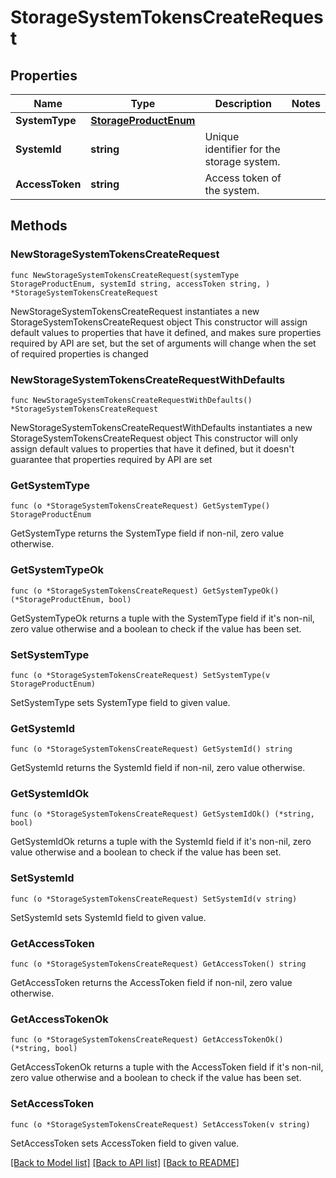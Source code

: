 # StorageSystemTokensCreateRequest

## Properties

Name | Type | Description | Notes
------------ | ------------- | ------------- | -------------
**SystemType** | [**StorageProductEnum**](StorageProductEnum.md) |  | 
**SystemId** | **string** | Unique identifier for the storage system. | 
**AccessToken** | **string** | Access token of the system. | 

## Methods

### NewStorageSystemTokensCreateRequest

`func NewStorageSystemTokensCreateRequest(systemType StorageProductEnum, systemId string, accessToken string, ) *StorageSystemTokensCreateRequest`

NewStorageSystemTokensCreateRequest instantiates a new StorageSystemTokensCreateRequest object
This constructor will assign default values to properties that have it defined,
and makes sure properties required by API are set, but the set of arguments
will change when the set of required properties is changed

### NewStorageSystemTokensCreateRequestWithDefaults

`func NewStorageSystemTokensCreateRequestWithDefaults() *StorageSystemTokensCreateRequest`

NewStorageSystemTokensCreateRequestWithDefaults instantiates a new StorageSystemTokensCreateRequest object
This constructor will only assign default values to properties that have it defined,
but it doesn't guarantee that properties required by API are set

### GetSystemType

`func (o *StorageSystemTokensCreateRequest) GetSystemType() StorageProductEnum`

GetSystemType returns the SystemType field if non-nil, zero value otherwise.

### GetSystemTypeOk

`func (o *StorageSystemTokensCreateRequest) GetSystemTypeOk() (*StorageProductEnum, bool)`

GetSystemTypeOk returns a tuple with the SystemType field if it's non-nil, zero value otherwise
and a boolean to check if the value has been set.

### SetSystemType

`func (o *StorageSystemTokensCreateRequest) SetSystemType(v StorageProductEnum)`

SetSystemType sets SystemType field to given value.


### GetSystemId

`func (o *StorageSystemTokensCreateRequest) GetSystemId() string`

GetSystemId returns the SystemId field if non-nil, zero value otherwise.

### GetSystemIdOk

`func (o *StorageSystemTokensCreateRequest) GetSystemIdOk() (*string, bool)`

GetSystemIdOk returns a tuple with the SystemId field if it's non-nil, zero value otherwise
and a boolean to check if the value has been set.

### SetSystemId

`func (o *StorageSystemTokensCreateRequest) SetSystemId(v string)`

SetSystemId sets SystemId field to given value.


### GetAccessToken

`func (o *StorageSystemTokensCreateRequest) GetAccessToken() string`

GetAccessToken returns the AccessToken field if non-nil, zero value otherwise.

### GetAccessTokenOk

`func (o *StorageSystemTokensCreateRequest) GetAccessTokenOk() (*string, bool)`

GetAccessTokenOk returns a tuple with the AccessToken field if it's non-nil, zero value otherwise
and a boolean to check if the value has been set.

### SetAccessToken

`func (o *StorageSystemTokensCreateRequest) SetAccessToken(v string)`

SetAccessToken sets AccessToken field to given value.



[[Back to Model list]](../README.md#documentation-for-models) [[Back to API list]](../README.md#documentation-for-api-endpoints) [[Back to README]](../README.md)


